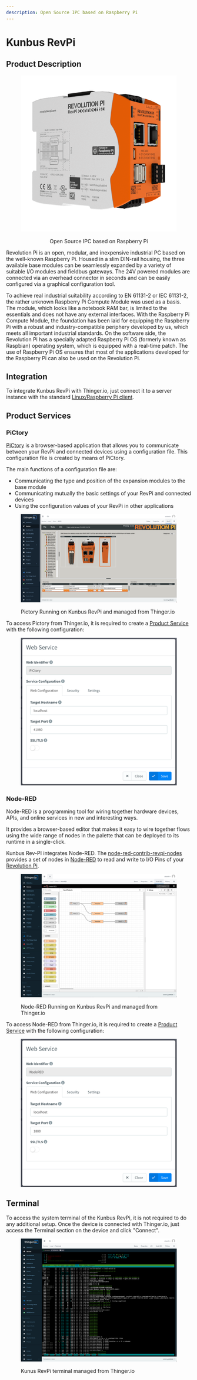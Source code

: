 ```yaml
---
description: Open Source IPC based on Raspberry Pi
---
```


# Kunbus RevPi

## Product Description

<div align="center">

<figure><img src="../../../.gitbook/assets/RevPi-Connect-SE-0000.png" alt=""><figcaption><p>Open Source IPC based on Raspberry Pi</p></figcaption></figure>

</div>

Revolution Pi is an open, modular, and inexpensive industrial PC based on the well-known Raspberry Pi. Housed in a slim DIN-rail housing, the three available base modules can be seamlessly expanded by a variety of suitable I/O modules and fieldbus gateways. The 24V powered modules are connected via an overhead connector in seconds and can be easily configured via a graphical configuration tool.

To achieve real industrial suitability according to EN 61131-2 or IEC 61131-2, the rather unknown Raspberry Pi Compute Module was used as a basis. The module, which looks like a notebook RAM bar, is limited to the essentials and does not have any external interfaces. With the Raspberry Pi Compute Module, the foundation has been laid for equipping the Raspberry Pi with a robust and industry-compatible periphery developed by us, which meets all important industrial standards. On the software side, the Revolution Pi has a specially adapted Raspberry Pi OS (formerly known as Raspbian) operating system, which is equipped with a real-time patch. The use of Raspberry Pi OS ensures that most of the applications developed for the Raspberry Pi can also be used on the Revolution Pi.

## Integration

To integrate Kunbus RevPi with Thinger.io, just connect it to a server instance with the standard [Linux/Raspberry Pi client](../../../linux.md).

## Product Services

### PiCtory

[PiCtory](https://revolutionpi.com/tutorials/what-is-pictory/) is a browser-based application that allows you to communicate between your RevPi and connected devices using a configuration file. This configuration file is created by means of PiCtory.

The main functions of a configuration file are:

* Communicating the type and position of the expansion modules to the base module
* Communicating mutually the basic settings of your RevPi and connected devices
* Using the configuration values of your RevPi in other applications

<figure><img src="../../../.gitbook/assets/image (54).png" alt=""><figcaption><p>Pictory Running on Kunbus RevPi and managed from Thinger.io</p></figcaption></figure>

To access Pictory from Thinger.io, it is required to create a [Product Service](kunbus-revpi.md#product-services) with the following configuration:

<figure><img src="../../../.gitbook/assets/image (37).png" alt=""><figcaption></figcaption></figure>

### Node-RED

Node-RED is a programming tool for wiring together hardware devices, APIs, and online services in new and interesting ways.

It provides a browser-based editor that makes it easy to wire together flows using the wide range of nodes in the palette that can be deployed to its runtime in a single-click.

Kunbus Rev-PI integrates Node-RED. The [node-red-contrib-revpi-nodes](https://flows.nodered.org/node/node-red-contrib-revpi-nodes) provides a set of nodes in [Node-RED](https://nodered.org/) to read and write to I/O Pins of your [Revolution Pi](https://revolution.kunbus.de/).

<figure><img src="../../../.gitbook/assets/image (65).png" alt=""><figcaption><p>Node-RED Running on Kunbus RevPi and managed from Thinger.io</p></figcaption></figure>

To access Node-RED from Thinger.io, it is required to create a [Product Service](kunbus-revpi.md#product-services) with the following configuration:

<figure><img src="../../../.gitbook/assets/image (25).png" alt=""><figcaption></figcaption></figure>

## Terminal

To access the system terminal of the Kunbus RevPi, it is not required to do any additional setup. Once the device is connected with Thinger.io, just access the Terminal section on the device and click "Connect".

<figure><img src="../../../.gitbook/assets/image (34).png" alt=""><figcaption><p>Kunus RevPi terminal managed from Thinger.io</p></figcaption></figure>


